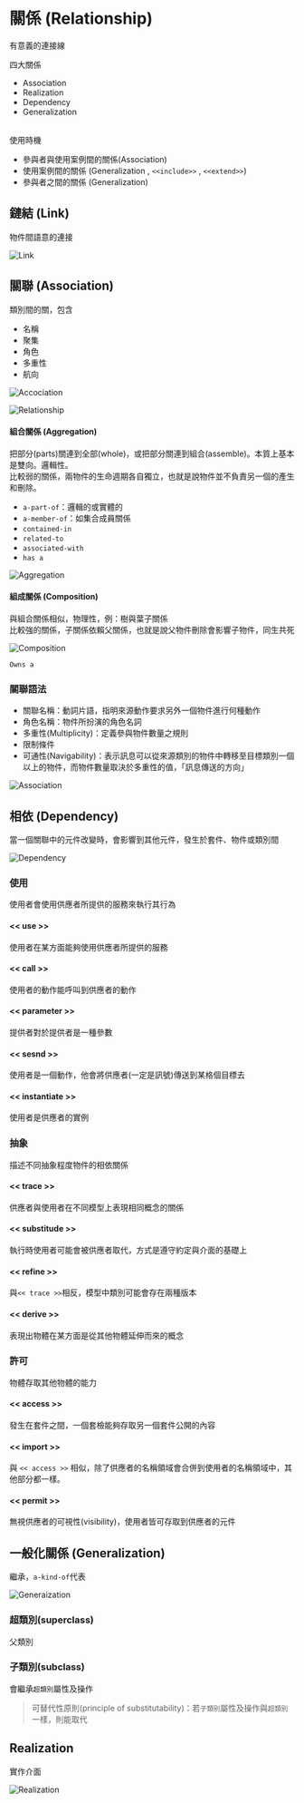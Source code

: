 # 關係 (Relationship)

有意義的連接線<br>

四大關係

* Association
* Realization
* Dependency
* Generalization

<br>
使用時機

* 參與者與使用案例間的關係(Association)
* 使用案例間的關係 (Generalization , `<<include>>` , `<<extend>>`)
* 參與者之間的關係 (Generalization)

## 鏈結 (Link)

物件間語意的連接

![Link](/images/Object_Link.PNG "Link") 

## 關聯 (Association)

類別間的關，包含

* 名稱
* 聚集
* 角色
* 多重性
* 航向

![Accociation](/images/Class_Association.PNG "Accociation") 

![Relationship](/images/Relationship.PNG "Relationship")

#### 組合關係 (Aggregation)

把部分(parts)關連到全部(whole)，或把部分關連到組合(assemble)。本質上基本是雙向。邏輯性。 <br>
比較弱的關係，兩物件的生命週期各自獨立，也就是說物件並不負責另一個的產生和刪除。

* `a-part-of`：邏輯的或實體的
* `a-member-of`：如集合成員關係
* `contained-in`
* `related-to`
* `associated-with`
* `has a`

![Aggregation](/images/Class_Aggregation.PNG "Aggregation") 

#### 組成關係 (Composition)

與組合關係相似，物理性，例：樹與葉子關係 <br>
比較強的關係，子關係依賴父關係，也就是說父物件刪除會影響子物件，同生共死

![Composition](/images/Class_Composition.PNG "Composition") 

`Owns a`

### 關聯語法

* 關聯名稱：動詞片語，指明來源動作要求另外一個物件進行何種動作
* 角色名稱：物件所扮演的角色名詞
* 多重性(Multiplicity)：定義參與物件數量之規則
* 限制條件
* 可通性(Navigability)：表示訊息可以從來源類別的物件中轉移至目標類別一個以上的物件，而物件數量取決於多重性的值，「訊息傳送的方向」

![Association](/images/Relationship_Association.PNG "Association") 

## 相依 (Dependency)

當一個關聯中的元件改變時，會影響到其他元件，發生於套件、物件或類別間

![Dependency](/images/Relationship_Dependency.PNG "Dependency") 

### 使用

使用者會使用供應者所提供的服務來執行其行為

#### << use >>

使用者在某方面能夠使用供應者所提供的服務

#### << call >>

使用者的動作能呼叫到供應者的動作

#### << parameter >>

提供者對於提供者是一種參數

#### << sesnd >>

使用者是一個動作，他會將供應者(一定是訊號)傳送到某格個目標去

#### << instantiate >>

使用者是供應者的實例

### 抽象

描述不同抽象程度物件的相依關係

#### << trace >>

供應者與使用者在不同模型上表現相同概念的關係

#### << substitude >>

執行時使用者可能會被供應者取代，方式是遵守約定與介面的基礎上

#### << refine >>

與`<< trace >>`相反，模型中類別可能會存在兩種版本

#### << derive >> 

表現出物體在某方面是從其他物體延伸而來的概念

### 許可

物體存取其他物體的能力

#### << access >>

發生在套件之間，一個套檢能夠存取另一個套件公開的內容

#### << import >>

與 `<< access >>` 相似，除了供應者的名稱領域會合併到使用者的名稱領域中，其他部分都一樣。

#### << permit >>

無視供應者的可視性(visibility)，使用者皆可存取到供應者的元件

## 一般化關係 (Generalization)

繼承，`a-kind-of`代表

![Generaization](/images/Class_Generaization.PNG "Generaization") 

### 超類別(superclass) 

父類別

### 子類別(subclass)

會繼承`超類別`屬性及操作

> 可替代性原則(principle of substitutability)：若`子類別`屬性及操作與`超類別`一樣，則能取代

## Realization

實作介面

![Realization](/images/Relationship_Realization.PNG "Realization") 
